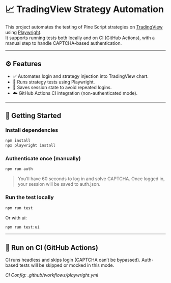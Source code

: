 # 📈 TradingView Strategy Automation

This project automates the testing of Pine Script strategies on [TradingView](https://www.tradingview.com/) using [Playwright](https://playwright.dev/).  
It supports running tests both locally and on CI (GitHub Actions), with a manual step to handle CAPTCHA-based authentication.

---

## ⚙️ Features

- ✅ Automates login and strategy injection into TradingView chart.
- 🧪 Runs strategy tests using Playwright.
- 💾 Saves session state to avoid repeated logins.
- ☁️ GitHub Actions CI integration (non-authenticated mode).

---

## 🚀 Getting Started

### Install dependencies

```bash
npm install
npx playwright install
```

### Authenticate once (manually)

```bash
npm run auth
```

> You’ll have 60 seconds to log in and solve CAPTCHA.
> Once logged in, your session will be saved to auth.json.

### Run the test locally

```bash
npm run test
```

Or with ui:

```bash
npm run test:ui
```

---

## 🧪 Run on CI (GitHub Actions)

CI runs headless and skips login (CAPTCHA can’t be bypassed).
Auth-based tests will be skipped or mocked in this mode.

_CI Config: .github/workflows/playwright.yml_

